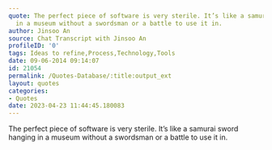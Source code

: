 ```yaml
---
quote: The perfect piece of software is very sterile. It’s like a samurai sword hanging
  in a museum without a swordsman or a battle to use it in.
author: Jinsoo An
source: Chat Transcript with Jinsoo An
profileID: '0'
tags: Ideas to refine,Process,Technology,Tools
date: 09-06-2014 09:14:07
id: 21054
permalink: /Quotes-Database/:title:output_ext
layout: quotes
categories:
- Quotes
date: 2023-04-23 11:44:45.180083
---
```

The perfect piece of software is very sterile. It’s like a samurai sword hanging in a museum without a swordsman or a battle to use it in.